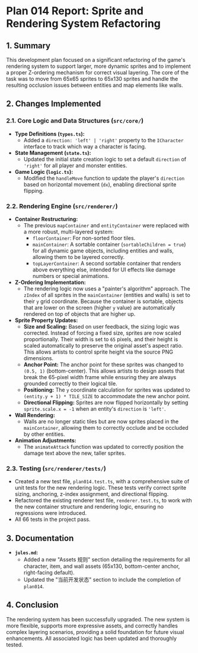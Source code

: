 # Plan 014 Report: Sprite and Rendering System Refactoring

## 1. Summary

This development plan focused on a significant refactoring of the game's rendering system to support larger, more dynamic sprites and to implement a proper Z-ordering mechanism for correct visual layering. The core of the task was to move from 65x65 sprites to 65x130 sprites and handle the resulting occlusion issues between entities and map elements like walls.

## 2. Changes Implemented

### 2.1. Core Logic and Data Structures (`src/core/`)
- **Type Definitions (`types.ts`):**
    - Added a `direction: 'left' | 'right'` property to the `ICharacter` interface to track which way a character is facing.
- **State Management (`state.ts`):**
    - Updated the initial state creation logic to set a default `direction` of `'right'` for all player and monster entities.
- **Game Logic (`logic.ts`):**
    - Modified the `handleMove` function to update the player's `direction` based on horizontal movement (`dx`), enabling directional sprite flipping.

### 2.2. Rendering Engine (`src/renderer/`)
- **Container Restructuring:**
    - The previous `mapContainer` and `entityContainer` were replaced with a more robust, multi-layered system:
        - `floorContainer`: For non-sorted floor tiles.
        - `mainContainer`: A sortable container (`sortableChildren = true`) for all dynamic game objects, including entities and walls, allowing them to be layered correctly.
        - `topLayerContainer`: A second sortable container that renders above everything else, intended for UI effects like damage numbers or special animations.
- **Z-Ordering Implementation:**
    - The rendering logic now uses a "painter's algorithm" approach. The `zIndex` of all sprites in the `mainContainer` (entities and walls) is set to their `y` grid coordinate. Because the container is sortable, objects that are lower on the screen (higher `y` value) are automatically rendered on top of objects that are higher up.
- **Sprite Property Updates:**
    - **Size and Scaling:** Based on user feedback, the sizing logic was corrected. Instead of forcing a fixed size, sprites are now scaled proportionally. Their width is set to `65` pixels, and their height is scaled automatically to preserve the original asset's aspect ratio. This allows artists to control sprite height via the source PNG dimensions.
    - **Anchor Point:** The anchor point for these sprites was changed to `(0.5, 1)` (bottom-center). This allows artists to design assets that break the 65-pixel width frame while ensuring they are always grounded correctly to their logical tile.
    - **Positioning:** The `y` coordinate calculation for sprites was updated to `(entity.y + 1) * TILE_SIZE` to accommodate the new anchor point.
    - **Directional Flipping:** Sprites are now flipped horizontally by setting `sprite.scale.x = -1` when an entity's `direction` is `'left'`.
- **Wall Rendering:**
    - Walls are no longer static tiles but are now sprites placed in the `mainContainer`, allowing them to correctly occlude and be occluded by other entities.
- **Animation Adjustments:**
    - The `animateAttack` function was updated to correctly position the damage text above the new, taller sprites.

### 2.3. Testing (`src/renderer/tests/`)
- Created a new test file, `plan014.test.ts`, with a comprehensive suite of unit tests for the new rendering logic. These tests verify correct sprite sizing, anchoring, z-index assignment, and directional flipping.
- Refactored the existing renderer test file, `renderer.test.ts`, to work with the new container structure and rendering logic, ensuring no regressions were introduced.
- All 66 tests in the project pass.

## 3. Documentation
- **`jules.md`:**
    - Added a new "Assets 规则" section detailing the requirements for all character, item, and wall assets (65x130, bottom-center anchor, right-facing default).
    - Updated the "当前开发状态" section to include the completion of `plan014`.

## 4. Conclusion
The rendering system has been successfully upgraded. The new system is more flexible, supports more expressive assets, and correctly handles complex layering scenarios, providing a solid foundation for future visual enhancements. All associated logic has been updated and thoroughly tested.
